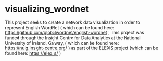 # visualizing_wordnet

This project seeks to create a network data visualization in order to represent English WordNet ( which can be found here: https://github.com/globalwordnet/english-wordnet )
This project was funded through the Insight Centre for Data Analytics at the National University of Ireland, Galway, ( which can be found here: https://nuig.insight-centre.org/ )
as part of the ELEXIS project (which can be found here: https://elex.is/ )
